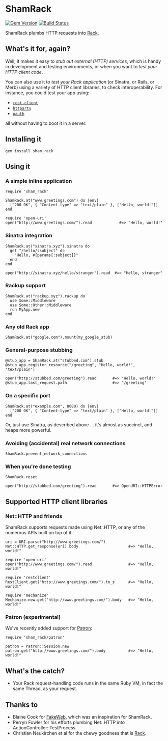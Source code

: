 ShamRack
========

[![Gem Version](https://badge.fury.io/rb/sham_rack.svg)](https://badge.fury.io/rb/sham_rack)
[![Build Status](https://travis-ci.org/mdub/sham_rack.svg?branch=master)](https://travis-ci.org/mdub/sham_rack)

ShamRack plumbs HTTP requests into [Rack][rack].

What's it for, again?
---------------------

Well, it makes it easy to _stub out external (HTTP) services_, which is handy in development and testing environments, or when you want to _test your HTTP client code_.

You can also use it to _test your Rack application_ (or Sinatra, or Rails, or Merb) using a variety of HTTP client libraries, to check interoperability. For instance, you could test your app using:

* [`rest-client`][rest-client]
* [`httparty`][httparty]
* [`oauth`][oauth]

all without having to boot it in a server.

Installing it
-------------

    gem install sham_rack

Using it
--------

### A simple inline application

    require 'sham_rack'

    ShamRack.at("www.greetings.com") do |env|
      ["200 OK", { "Content-type" => "text/plain" }, ["Hello, world!"]]
    end

    require 'open-uri'
    open("http://www.greetings.com/").read            #=> "Hello, world!"

### Sinatra integration

    ShamRack.at("sinatra.xyz").sinatra do
      get "/hello/:subject" do
        "Hello, #{params[:subject]}"
      end
    end

    open("http://sinatra.xyz/hello/stranger").read  #=> "Hello, stranger"

### Rackup support

    ShamRack.at("rackup.xyz").rackup do
      use Some::Middleware
      use Some::Other::Middleware
      run MyApp.new
    end

### Any old Rack app

    ShamRack.at("google.com").mount(my_google_stub)

### General-purpose stubbing

    @stub_app = ShamRack.at("stubbed.com").stub
    @stub_app.register_resource("/greeting", "Hello, world!", "text/plain")

    open("http://stubbed.com/greeting").read       #=> "Hello, world!"
    @stub_app.last_request.path                    #=> "/greeting"


### On a specific port

    ShamRack.at("example.com", 8080) do |env|
      ["200 OK", { "Content-type" => "text/plain" }, ["Hello, world!"]]
    end

Or, just use Sinatra, as described above ... it's almost as succinct, and heaps more powerful.

### Avoiding (accidental) real network connections

    ShamRack.prevent_network_connections

### When you're done testing

    ShamRack.reset

    open("http://stubbed.com/greeting").read       #=> OpenURI::HTTPError

Supported HTTP client libraries
-------------------------------

### Net::HTTP and friends

ShamRack supports requests made using Net::HTTP, or any of the numerous APIs built on top of it:

    uri = URI.parse("http://www.greetings.com/")
    Net::HTTP.get_response(uri).body                      #=> "Hello, world!"

    require 'open-uri'
    open("http://www.greetings.com/").read                #=> "Hello, world!"

    require 'restclient'
    RestClient.get("http://www.greetings.com/").to_s      #=> "Hello, world!"

    require 'mechanize'
    Mechanize.new.get("http://www.greetings.com/").body   #=> "Hello, world!"

### Patron (experimental)

We've recently added support for [Patron][patron]:

    require 'sham_rack/patron'

    patron = Patron::Session.new
    patron.get("http://www.greetings.com/").body          #=> "Hello, world!"

What's the catch?
-----------------

* Your Rack request-handling code runs in the same Ruby VM, in fact the same Thread, as your request.

Thanks to
---------

* Blaine Cook for [FakeWeb][fakeweb], which was an inspiration for ShamRack.
* Perryn Fowler for his efforts plumbing Net::HTTP into ActionController::TestProcess.
* Christian Neukirchen et al for the chewy goodness that is [Rack][rack].

[rack]: http://rack.rubyforge.org/
[sinatra]: http://www.sinatrarb.com/
[rest-client]: http://github.com/adamwiggins/rest-client
[httparty]: http://github.com/jnunemaker/httparty
[oauth]: http://oauth.rubyforge.org/
[fakeweb]: http://fakeweb.rubyforge.org/
[mechanize]: http://mechanize.rubyforge.org
[patron]: http://github.com/toland/Patron
